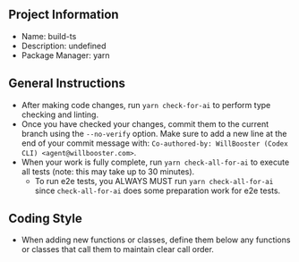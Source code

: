 ## Project Information

- Name: build-ts
- Description: undefined
- Package Manager: yarn

## General Instructions

- After making code changes, run `yarn check-for-ai` to perform type checking and linting.
- Once you have checked your changes, commit them to the current branch using the `--no-verify` option. Make sure to add a new line at the end of your commit message with: `Co-authored-by: WillBooster (Codex CLI) <agent@willbooster.com>`.
- When your work is fully complete, run `yarn check-all-for-ai` to execute all tests (note: this may take up to 30 minutes).
  - To run e2e tests, you ALWAYS MUST run `yarn check-all-for-ai` since `check-all-for-ai` does some preparation work for e2e tests.

## Coding Style

- When adding new functions or classes, define them below any functions or classes that call them to maintain clear call order.
